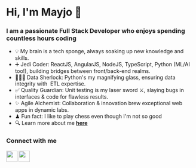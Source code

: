 # Hi, I'm Mayjo 👋
### I am a passionate Full Stack Developer who enjoys spending countless hours coding
- 💡 My brain is a tech sponge, always soaking up new knowledge and skills.
- ➕ Jedi Coder: ReactJS, AngularJS, NodeJS, TypeScript, Python (ML/AI too!), building bridges  between front/back-end realms.
- 👨🏻‍💻 Data Sherlock: Python's my magnifying glass, ensuring data integrity with ️ ETL expertise.
- ✅ Quality Guardian: Unit testing is my laser sword ⚔️, slaying bugs in interfaces & code for flawless results.
- ✨ Agile Alchemist: Collaboration & innovation  brew exceptional web apps in dynamic labs.
- ♟ Fun fact: I like to play chess even though I'm not so good
- 🔍 Learn more about me [**here**](https://mayjoantony.com)

### Connect with me

[<img align="left" src="https://cdn-icons-png.flaticon.com/512/174/174855.png" width="30" height="30"/>](https://www.instagram.com/mayjoantony/)
[<img align="left" src="https://cdn-icons-png.flaticon.com/512/174/174857.png" width="30" height="30"/>](https://www.linkedin.com/in/mayjoantony/)

<br />

## 
<!--
![Mayjo's GitHub stats](https://github-readme-stats.vercel.app/api?username=mayjoantony&show_icons=true&count_private=true)
-->

<!--
**mayjoantony/mayjoantony** is a ✨ _special_ ✨ repository because its `README.md` (this file) appears on your GitHub profile.

Here are some ideas to get you started:

- 🔭 I’m currently working on ...
- 🌱 I’m currently learning ...
- 👯 I’m looking to collaborate on ...
- 🤔 I’m looking for help with ...
- 💬 Ask me about ...
- 📫 How to reach me: ...
- 😄 Pronouns: ...
- ⚡ Fun fact: ...
-->

